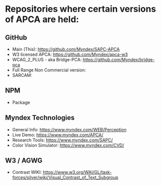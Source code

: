 # Repositories where certain versions of APCA are held:

## GitHub

- Main (This): https://github.com/Myndex/SAPC-APCA
- W3 licensed APCA: https://github.com/Myndex/apca-w3
- WCAG_2_PLUS - aka Bridge-PCA: https://github.com/Myndex/bridge-pca
- Full Range Non Commercial version: 
- SARCAM:


## NPM

- Package

## Myndex Technologies

- General Info: https://www.myndex.com/WEB/Perception
- Live Demo: https://www.myndex.com/APCA/
- Research Tools: https://www.myndex.com/SAPC/
- Color Vision Simulator: https://www.myndex.com/CVD/

## W3 / AGWG

- Contrast WIKI: https://www.w3.org/WAI/GL/task-forces/silver/wiki/Visual_Contrast_of_Text_Subgroup


